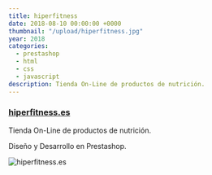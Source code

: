 ```yaml
---
title: hiperfitness
date: 2018-08-10 00:00:00 +0000
thumbnail: "/upload/hiperfitness.jpg"
year: 2018
categories:
  - prestashop
  - html
  - css
  - javascript
description: Tienda On-Line de productos de nutrición.
---
```


### [hiperfitness.es](http://hiperfitness.es/es/)

Tienda On-Line de productos de nutrición.

Diseño y Desarrollo en Prestashop.

![hiperfitness.es](/upload/hiperfitness.jpg)
